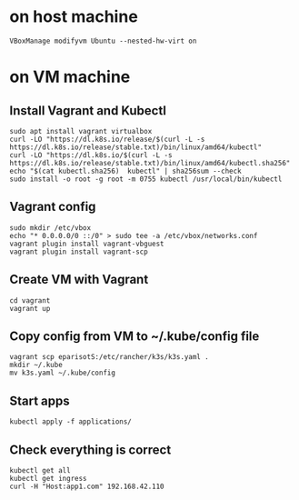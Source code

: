 # on host machine
```
VBoxManage modifyvm Ubuntu --nested-hw-virt on
```

# on VM machine
## Install Vagrant and Kubectl
```
sudo apt install vagrant virtualbox
curl -LO "https://dl.k8s.io/release/$(curl -L -s https://dl.k8s.io/release/stable.txt)/bin/linux/amd64/kubectl"
curl -LO "https://dl.k8s.io/$(curl -L -s https://dl.k8s.io/release/stable.txt)/bin/linux/amd64/kubectl.sha256"
echo "$(cat kubectl.sha256)  kubectl" | sha256sum --check
sudo install -o root -g root -m 0755 kubectl /usr/local/bin/kubectl

```

## Vagrant config
```
sudo mkdir /etc/vbox
echo "* 0.0.0.0/0 ::/0" > sudo tee -a /etc/vbox/networks.conf
vagrant plugin install vagrant-vbguest
vagrant plugin install vagrant-scp
```

## Create VM with Vagrant
```
cd vagrant
vagrant up
```

## Copy config from VM to ~/.kube/config file
```
vagrant scp eparisotS:/etc/rancher/k3s/k3s.yaml .
mkdir ~/.kube
mv k3s.yaml ~/.kube/config
```

## Start apps
```
kubectl apply -f applications/
```

## Check everything is correct
```
kubectl get all
kubectl get ingress
curl -H "Host:app1.com" 192.168.42.110
```